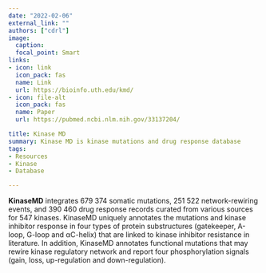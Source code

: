 ```yaml
---
date: "2022-02-06"
external_link: ""
authors: ["cdrl"]
image:
  caption: 
  focal_point: Smart
links:
- icon: link
  icon_pack: fas
  name: Link
  url: https://bioinfo.uth.edu/kmd/
- icon: file-alt
  icon_pack: fas
  name: Paper
  url: https://pubmed.ncbi.nlm.nih.gov/33137204/

title: Kinase MD
summary: Kinase MD is kinase mutations and drug response database
tags:
- Resources
- Kinase
- Database

---
```



**KinaseMD** integrates 679 374 somatic mutations, 251 522 network-rewiring events, and 390 460 drug response records curated from various sources for 547 kinases. KinaseMD uniquely annotates the mutations and kinase inhibitor response in four types of protein substructures (gatekeeper, A-loop, G-loop and αC-helix) that are linked to kinase inhibitor resistance in literature. In addition, KinaseMD annotates functional mutations that may rewire kinase regulatory network and report four phosphorylation signals (gain, loss, up-regulation and down-regulation).




